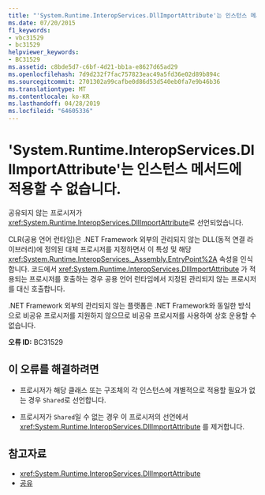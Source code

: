 ```yaml
---
title: "'System.Runtime.InteropServices.DllImportAttribute'는 인스턴스 메서드에 적용할 수 없습니다."
ms.date: 07/20/2015
f1_keywords:
- vbc31529
- bc31529
helpviewer_keywords:
- BC31529
ms.assetid: c8bde5d7-c6bf-4d21-bb1a-e8627d65ad29
ms.openlocfilehash: 7d9d232f7fac757823eac49a5fd36e02d89b894c
ms.sourcegitcommit: 2701302a99cafbe0d86d53d540eb0fa7e9b46b36
ms.translationtype: MT
ms.contentlocale: ko-KR
ms.lasthandoff: 04/28/2019
ms.locfileid: "64605336"
---
```

# <a name="systemruntimeinteropservicesdllimportattribute-cannot-be-applied-to-instance-methods"></a>'System.Runtime.InteropServices.DllImportAttribute'는 인스턴스 메서드에 적용할 수 없습니다.
공유되지 않는 프로시저가 <xref:System.Runtime.InteropServices.DllImportAttribute>로 선언되었습니다.  
  
 CLR(공용 언어 런타임)은 .NET Framework 외부의 관리되지 않는 DLL(동적 연결 라이브러리)에 정의된 대체 프로시저를 지정하면서 이 특성 및 해당 <xref:System.Runtime.InteropServices._Assembly.EntryPoint%2A> 속성을 인식합니다. 코드에서 <xref:System.Runtime.InteropServices.DllImportAttribute> 가 적용되는 프로시저를 호출하는 경우 공용 언어 런타임에서 지정된 관리되지 않는 프로시저를 대신 호출합니다.  
  
 .NET Framework 외부의 관리되지 않는 플랫폼은 .NET Framework와 동일한 방식으로 비공유 프로시저를 지원하지 않으므로 비공유 프로시저를 사용하여 상호 운용할 수 없습니다.  
  
 **오류 ID:** BC31529  
  
## <a name="to-correct-this-error"></a>이 오류를 해결하려면  
  
- 프로시저가 해당 클래스 또는 구조체의 각 인스턴스에 개별적으로 적용할 필요가 없는 경우 `Shared`로 선언합니다.  
  
- 프로시저가 `Shared`일 수 없는 경우 이 프로시저의 선언에서 <xref:System.Runtime.InteropServices.DllImportAttribute> 를 제거합니다.  
  
## <a name="see-also"></a>참고자료

- <xref:System.Runtime.InteropServices.DllImportAttribute>
- [공유](../../visual-basic/language-reference/modifiers/shared.md)
